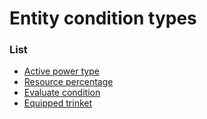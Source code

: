 # Entity condition types


### List

 * [Active power type](entity_condition_types/active_power_type.md)
 * [Resource percentage](entity_condition_types/resource_percentage.md)
 * [Evaluate condition](entity_condition_types/evaluate_condition.md)
 * [Equipped trinket](entity_condition_types/equipped_trinket.md)